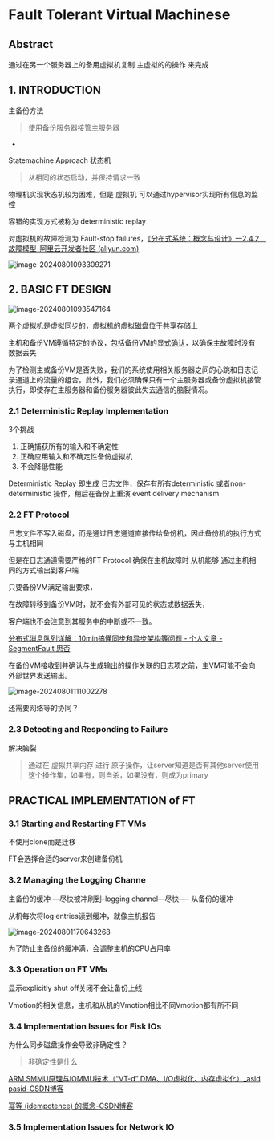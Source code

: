# Fault Tolerant Virtual Machinese



## Abstract

通过在另一个服务器上的备用虚拟机复制 主虚拟的的操作 来完成

## 1. INTRODUCTION

主备份方法

>  使用备份服务器接管主服务器

+

Statemachine Approach 状态机

> 从相同的状态启动，并保持请求一致



物理机实现状态机较为困难，但是 虚拟机 可以通过hypervisor实现所有信息的监控



容错的实现方式被称为 deterministic replay



对虚拟机的故障检测为 Fault-stop failures，[《分布式系统：概念与设计》一2.4.2　故障模型-阿里云开发者社区 (aliyun.com)](https://developer.aliyun.com/article/174386)

![image-20240801093309271](https://zilong-blog-butterfly.oss-cn-shanghai.aliyuncs.com/article/image-20240801093309271.png)

## 2. BASIC FT DESIGN

![image-20240801093547164](https://zilong-blog-butterfly.oss-cn-shanghai.aliyuncs.com/article/image-20240801093547164.png)

两个虚拟机是虚拟同步的，虚拟机的虚拟磁盘位于共享存储上



主机和备份VM遵循特定的协议，包括备份VM的[显式确认]([ospf的显示确认和隐式确认_mb5ece6082aa10d的技术博客_51CTO博客](https://blog.51cto.com/u_14827054/9533569))，以确保主故障时没有数据丢失



为了检测主或备份VM是否失败，我们的系统使用相关服务器之间的心跳和日志记录通道上的流量的组合。此外，我们必须确保只有一个主服务器或备份虚拟机接管执行，即使存在主服务器和备份服务器彼此失去通信的脑裂情况。

### 2.1 Deterministic Replay Implementation

 3个挑战

1. 正确捕获所有的输入和不确定性
2. 正确应用输入和不确定性备份虚拟机
3. 不会降低性能



Deterministic Replay  即生成 日志文件，保存有所有deterministic 或者non-deterministic 操作，稍后在备份上重演
event delivery mechanism



### 2.2 FT Protocol

日志文件不写入磁盘，而是通过日志通道直接传给备份机，因此备份机的执行方式与主机相同

但是在日志通道需要严格的FT Protocol 确保在主机故障时 从机能够 通过主机相同的方式输出到客户端



只要备份VM满足输出要求，

在故障转移到备份VM时，就不会有外部可见的状态或数据丢失，

客户端也不会注意到其服务中的中断或不一致。

[分布式消息队列详解：10min搞懂同步和异步架构等问题 - 个人文章 - SegmentFault 思否](https://segmentfault.com/a/1190000019411260)



在备份VM接收到并确认与生成输出的操作关联的日志项之前，主VM可能不会向外部世界发送输出。

![image-20240801111002278](https://zilong-blog-butterfly.oss-cn-shanghai.aliyuncs.com/article/image-20240801111002278.png)





还需要网络等的协同？



### 2.3 Detecting and Responding to Failure

解决脑裂

>  通过在 虚拟共享内存 进行 原子操作，让server知道是否有其他server使用这个操作集，如果有，则自杀，如果没有，则成为primary



## PRACTICAL IMPLEMENTATION of FT

### 3.1 Starting and Restarting FT VMs

不使用clone而是迁移

FT会选择合适的server来创建备份机

### 3.2 Managing the Logging Channe



主备份的缓冲 —尽快被冲刷到–logging channel—尽快—- 从备份的缓冲

从机每次将log entries读到缓冲，就像主机报告

![image-20240801170643268](https://zilong-blog-butterfly.oss-cn-shanghai.aliyuncs.com/article/image-20240801170643268.png)

为了防止主备份的缓冲满，会调整主机的CPU占用率

### 3.3 Operation on FT VMs

显示explicitly shut off关闭不会让备份上线 



Vmotion的相关信息，主机和从机的Vmotion相比不同Vmotion都有所不同

### 3.4 Implementation Issues for Fisk IOs



为什么同步磁盘操作会导致非确定性？

> 非确定性是什么



[ARM SMMU原理与IOMMU技术（“VT-d” DMA、I/O虚拟化、内存虚拟化）_asid pasid-CSDN博客](https://blog.csdn.net/Rong_Toa/article/details/108997226)



[幂等 (idempotence) 的概念-CSDN博客](https://blog.csdn.net/final_me/article/details/108031400)

### 3.5 Implementation Issues for Network IO

